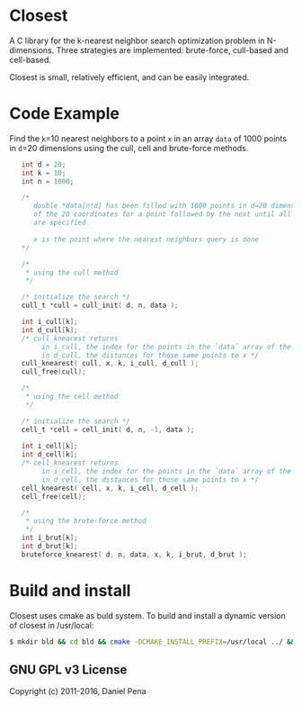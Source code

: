 # Closest 
 
A C library for the k-nearest neighbor search optimization problem in N-dimensions. 
Three strategies are implemented: brute-force, cull-based and cell-based. 

Closest is small, relatively efficient, and can be easily integrated.


# Code Example

Find the `k`=10 nearest neighbors to a point `x` in an array `data` of 1000 points in `d`=20 dimensions
using the cull, cell and brute-force methods.

```c
   int d = 20;
   int k = 10;
   int n = 1000;

   /* 
      double *data[n*d] has been filled with 1000 points in d=20 dimensions, each
      of the 20 coordinates for a point followed by the next until all 1000 
      are specified.
     
      x is the point where the nearest neighbors query is done
   */

   /* 
    * using the cull method 
    */ 

   /* initialize the search */
   cull_t *cull = cull_init( d, n, data ); 

   int i_cull[k];
   int d_cull[k];
   /* cull_knearest returns 
        in i_cull, the index for the points in the `data` array of the k-nearest neighbors to x 
        in d_cull, the distances for those same points to x */
   cull_knearest( cull, x, k, i_cull, d_cull ); 
   cull_free(cull);

   /* 
    * using the cell method 
    */ 

   /* initialize the search */
   cell_t *cell = cell_init( d, n, -1, data );
   
   int i_cell[k];
   int d_cell[k];
   /* cell_knearest returns 
        in i_cell, the index for the points in the `data` array of the k-nearest neighbors to x 
        in d_cell, the distances for those same points to x */
   cell_knearest( cell, x, k, i_cell, d_cell ); 
   cell_free(cell);

   /* 
    * using the brute-force method 
    */ 
   int i_brut[k];
   int d_brut[k];
   bruteforce_knearest( d, n, data, x, k, i_brut, d_brut ); 

```

# Build and install

Closest uses cmake as buld system. To build and install a dynamic version of closest in /usr/local:

```bash
$ mkdir bld && cd bld && cmake -DCMAKE_INSTALL_PREFIX=/usr/local ../ && make && make install && cd ..
``` 

## GNU GPL v3 License
Copyright (c) 2011-2016, Daniel Pena 

